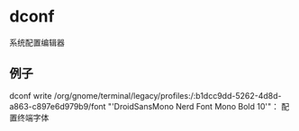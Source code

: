 # dconf
系统配置编辑器

## 例子
dconf write /org/gnome/terminal/legacy/profiles:/:b1dcc9dd-5262-4d8d-a863-c897e6d979b9/font "'DroidSansMono Nerd Font Mono Bold 10'"： 配置终端字体